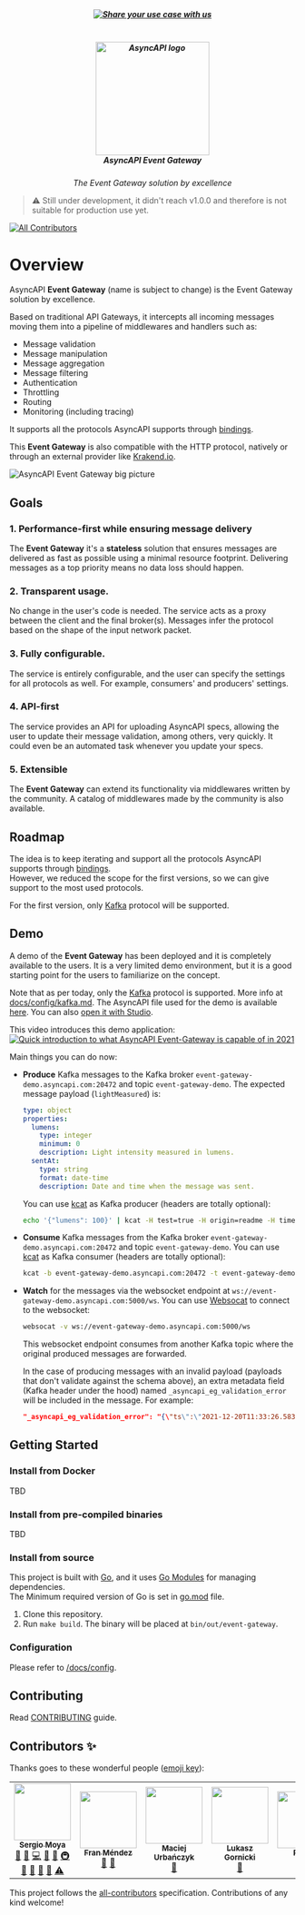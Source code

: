 <h5 align="center">
  <br>
  <a href="https://github.com/asyncapi/event-gateway/issues/new?assignees=&labels=use+case&template=use_case.md&title=%5BUSECASE%5D+">
    <img src="https://dummyimage.com/1000x80/0e9f6f/ffffff.png&text=We+are+looking+for+use+cases!+Please+share+yours+by+clicking+here" alt="Share your use case with us">
  </a>
  <br>
</h5>

<h5 align="center">
  <br>
  <a href="https://www.asyncapi.org"><img src="https://github.com/asyncapi/parser-nodejs/raw/master/assets/logo.png" alt="AsyncAPI logo" width="200"></a>
  <br>
  AsyncAPI Event Gateway
</h5>
<p align="center">
  <em>The Event Gateway solution by excellence</em>
</p>

> :warning: Still under development, it didn't reach v1.0.0 and therefore is not suitable for production use yet.

<!-- ALL-CONTRIBUTORS-BADGE:START - Do not remove or modify this section -->
[![All Contributors](https://img.shields.io/badge/all_contributors-6-orange.svg?style=flat-square)](#contributors-)
<!-- ALL-CONTRIBUTORS-BADGE:END -->

# Overview  

AsyncAPI **Event Gateway** (name is subject to change) is the Event Gateway solution by excellence.

Based on traditional API Gateways, it intercepts all incoming messages moving them into a pipeline of middlewares and handlers such as:

- Message validation
- Message manipulation
- Message aggregation
- Message filtering
- Authentication
- Throttling
- Routing
- Monitoring (including tracing)

It supports all the protocols AsyncAPI supports through [bindings](https://github.com/asyncapi/bindings).

This **Event Gateway** is also compatible with the HTTP protocol, natively or through an external provider like [Krakend.io](http://krakend.io).

![AsyncAPI Event Gateway big picture](https://user-images.githubusercontent.com/1083296/120669755-07323e00-c490-11eb-8844-a6292b516656.jpg)

## Goals

### 1. Performance-first while ensuring message delivery
The **Event Gateway** it's a **stateless** solution that ensures messages are delivered as fast as possible using a minimal resource footprint.
Delivering messages as a top priority means no data loss should happen.

### 2. Transparent usage.
No change in the user's code is needed. The service acts as a proxy between the client and the final broker(s). 
Messages infer the protocol based on the shape of the input network packet.

### 3. Fully configurable.
The service is entirely configurable, and the user can specify the settings for all protocols as well. For example, consumers' and producers' settings.

### 4. API-first
The service provides an API for uploading AsyncAPI specs, allowing the user to update their message validation, among others, very quickly. 
It could even be an automated task whenever you update your specs.

### 5. Extensible
The **Event Gateway** can extend its functionality via middlewares written by the community.
A catalog of middlewares made by the community is also available.

## Roadmap
The idea is to keep iterating and support all the protocols AsyncAPI supports through [bindings](https://github.com/asyncapi/bindings).  
However, we reduced the scope for the first versions, so we can give support to the most used protocols. 

For the first version, only [Kafka](https://kafka.apache.org) protocol will be supported. 

## Demo
A demo of the **Event Gateway** has been deployed and it is completely available to the users.
It is a very limited demo environment, but it is a good starting point for the users to familiarize on the concept.

Note that as per today, only the [Kafka](https://kafka.apache.org) protocol is supported. More info at [docs/config/kafka.md](docs/config/kafka.md).
The AsyncAPI file used for the demo is available [here](deployments/k8s/event-gateway-demo/event-gateway-demo.asyncapi.yaml). You can also [open it with Studio](https://studio.asyncapi.com/?url=https://raw.githubusercontent.com/asyncapi/event-gateway/master/deployments/k8s/event-gateway-demo/event-gateway-demo.asyncapi.yaml).

This video introduces this demo application:  
[![Quick introduction to what AsyncAPI Event-Gateway is capable of in 2021](https://user-images.githubusercontent.com/1083296/146788873-f21fca6b-a07e-4cac-841d-0f59f48065bd.png)](https://www.youtube.com/watch?v=ht8mOf3wsFw)

Main things you can do now:

- **Produce** Kafka messages to the Kafka broker `event-gateway-demo.asyncapi.com:20472` and topic `event-gateway-demo`. The expected message payload (`lightMeasured`) is:
  ```yaml
  type: object
  properties:
    lumens:
      type: integer
      minimum: 0
      description: Light intensity measured in lumens.
    sentAt:
      type: string
      format: date-time
      description: Date and time when the message was sent.
  ```
  You can use [kcat](https://github.com/edenhill/kcat) as Kafka producer (headers are totally optional):
  ```bash
  echo '{"lumens": 100}' | kcat -H test=true -H origin=readme -H time=(date) -b event-gateway-demo.asyncapi.com:20472 -t event-gateway-demo -P
  ```                
- **Consume** Kafka messages from the Kafka broker `event-gateway-demo.asyncapi.com:20472` and topic `event-gateway-demo`.
  You can use [kcat](https://github.com/edenhill/kcat) as Kafka consumer (headers are totally optional):
  ```bash
  kcat -b event-gateway-demo.asyncapi.com:20472 -t event-gateway-demo -C
  ```     
- **Watch** for the messages via the websocket endpoint at `ws://event-gateway-demo.asyncapi.com:5000/ws`. You can use [Websocat](https://github.com/vi/websocat) to connect to the websocket:
  ```bash
  websocat -v ws://event-gateway-demo.asyncapi.com:5000/ws
  ```
  This websocket endpoint consumes from another Kafka topic where the original produced messages are forwarded. 
  
  In the case of producing messages with an invalid payload (payloads that don't validate against the schema above), an extra metadata field (Kafka header under the hood) named `_asyncapi_eg_validation_error` will be included in the message. For example:
  ```json
  "_asyncapi_eg_validation_error": "{\"ts\":\"2021-12-20T11:33:26.583143572Z\",\"errors\":[\"lumens: Invalid type. Expected: integer, given: boolean\"]}",
  ```

## Getting Started

### Install from Docker
TBD

### Install from pre-compiled binaries
TBD

### Install from source
This project is built with [Go](https://golang.org/), and it uses [Go Modules](https://golang.org/ref/mod) for managing dependencies.  
The Minimum required version of Go is set in [go.mod](go.mod) file.

1. Clone this repository.
2. Run `make build`. The binary will be placed at `bin/out/event-gateway`.

### Configuration
Please refer to [/docs/config](/docs/config).

## Contributing
Read [CONTRIBUTING](https://github.com/asyncapi/.github/blob/master/CONTRIBUTING.md) guide.

## Contributors ✨
Thanks goes to these wonderful people ([emoji key](https://allcontributors.org/docs/en/emoji-key)):

<!-- ALL-CONTRIBUTORS-LIST:START - Do not remove or modify this section -->
<!-- prettier-ignore-start -->
<!-- markdownlint-disable -->
<table>
  <tr>
    <td align="center"><a href="https://github.com/smoya"><img src="https://avatars.githubusercontent.com/u/1083296?v=4?s=100" width="100px;" alt=""/><br /><sub><b>Sergio Moya</b></sub></a><br /><a href="#question-smoya" title="Answering Questions">💬</a> <a href="https://github.com/asyncapi/event-gateway/issues?q=author%3Asmoya" title="Bug reports">🐛</a> <a href="https://github.com/asyncapi/event-gateway/commits?author=smoya" title="Code">💻</a> <a href="https://github.com/asyncapi/event-gateway/commits?author=smoya" title="Documentation">📖</a> <a href="#ideas-smoya" title="Ideas, Planning, & Feedback">🤔</a> <a href="#infra-smoya" title="Infrastructure (Hosting, Build-Tools, etc)">🚇</a> <a href="#maintenance-smoya" title="Maintenance">🚧</a> <a href="#projectManagement-smoya" title="Project Management">📆</a> <a href="#research-smoya" title="Research">🔬</a> <a href="https://github.com/asyncapi/event-gateway/pulls?q=is%3Apr+reviewed-by%3Asmoya" title="Reviewed Pull Requests">👀</a> <a href="https://github.com/asyncapi/event-gateway/commits?author=smoya" title="Tests">⚠️</a></td>
    <td align="center"><a href="http://www.fmvilas.com/"><img src="https://avatars.githubusercontent.com/u/242119?v=4?s=100" width="100px;" alt=""/><br /><sub><b>Fran Méndez</b></sub></a><br /><a href="#ideas-fmvilas" title="Ideas, Planning, & Feedback">🤔</a> <a href="https://github.com/asyncapi/event-gateway/pulls?q=is%3Apr+reviewed-by%3Afmvilas" title="Reviewed Pull Requests">👀</a></td>
    <td align="center"><a href="https://github.com/magicmatatjahu"><img src="https://avatars.githubusercontent.com/u/20404945?v=4?s=100" width="100px;" alt=""/><br /><sub><b>Maciej Urbańczyk</b></sub></a><br /><a href="https://github.com/asyncapi/event-gateway/pulls?q=is%3Apr+reviewed-by%3Amagicmatatjahu" title="Reviewed Pull Requests">👀</a></td>
    <td align="center"><a href="https://dev.to/derberg"><img src="https://avatars.githubusercontent.com/u/6995927?v=4?s=100" width="100px;" alt=""/><br /><sub><b>Lukasz Gornicki</b></sub></a><br /><a href="https://github.com/asyncapi/event-gateway/pulls?q=is%3Apr+reviewed-by%3Aderberg" title="Reviewed Pull Requests">👀</a></td>
    <td align="center"><a href="http://polr.fr/me"><img src="https://avatars.githubusercontent.com/u/904193?v=4?s=100" width="100px;" alt=""/><br /><sub><b>Paul B.</b></sub></a><br /><a href="https://github.com/asyncapi/event-gateway/pulls?q=is%3Apr+reviewed-by%3ApaulRbr" title="Reviewed Pull Requests">👀</a></td>
    <td align="center"><a href="https://github.com/jonaslagoni"><img src="https://avatars.githubusercontent.com/u/13396189?v=4?s=100" width="100px;" alt=""/><br /><sub><b>Jonas Lagoni</b></sub></a><br /><a href="https://github.com/asyncapi/event-gateway/pulls?q=is%3Apr+reviewed-by%3Ajonaslagoni" title="Reviewed Pull Requests">👀</a></td>
  </tr>
</table>

<!-- markdownlint-restore -->
<!-- prettier-ignore-end -->

<!-- ALL-CONTRIBUTORS-LIST:END -->

This project follows the [all-contributors](https://github.com/all-contributors/all-contributors) specification. Contributions of any kind welcome!
